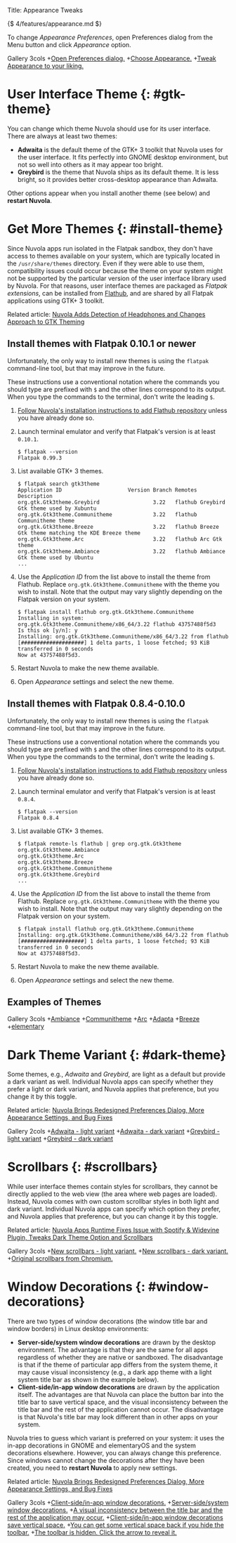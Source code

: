 Title: Appearance Tweaks

{$ 4/features/appearance.md $}

To change *Appearance Preferences*, open Preferences dialog from the Menu button and click *Appearance* option.

 Gallery 3cols
+[Open Preferences dialog.](:images/4/features/open_preferences.png|330)
+[Choose Appearance.](:images/4/features/choose_appearance_tweaks.png|330)
+[Tweak Appearance to your liking.](:images/4/features/appearance.png|330)


User Interface Theme {: #gtk-theme}
====================

You can change which theme Nuvola should use for its user interface. There are always at least two themes:

  - **Adwaita** is the default theme of the GTK+ 3 toolkit that Nuvola uses for the user interface. It fits perfectly
    into GNOME desktop environment, but not so well into others as it may appear too bright.
  - **Greybird** is the theme that Nuvola ships as its default theme. It is less bright, so it provides better
    cross-desktop appearance than Adwaita.

Other options appear when you install another theme (see below) and **restart Nuvola**.

Get More Themes {: #install-theme}
===============

Since Nuvola apps run isolated in the Flatpak sandbox, they don't have access to themes available on your system, which
are typically located in the `/usr/share/themes` directory. Even if they were able to use them, compatibility issues
could occur because the theme on your system might not be supported by the particular version of the user interface
library used by Nuvola. For that reasons, user interface themes are packaged as *Flatpak extensions*,
can be installed from [Flathub](https://flathub.org/), and are shared by all Flatpak applications using GTK+ 3 toolkit.

Related article: [Nuvola Adds Detection of Headphones and Changes Approach to GTK Theming](https://medium.com/nuvola-news/draft-nuvola-adds-detection-of-headphones-and-changes-approach-to-gtk-theming-274cab6772fe)

Install themes with Flatpak 0.10.1 or newer
-------------------------------------------

Unfortunately, the only way to install new themes is using the `flatpak` command-line tool,
but that may improve in the future.

These instructions use a conventional notation where the commands you should type are prefixed with `$` and the other lines
correspond to its output. When you type the commands to the terminal, don't write the leading `$`.

 1. [Follow Nuvola's installation instructions to add Flathub repository](https://nuvola.tiliado.eu/index/)
    unless you have already done so.

 2. Launch terminal emulator and verify that Flatpak's version is at least `0.10.1`.

        $ flatpak --version
        Flatpak 0.99.3

 3. List available GTK+ 3 themes.

        $ flatpak search gtk3theme
        Application ID                     Version Branch Remotes Description
        org.gtk.Gtk3theme.Greybird                 3.22   flathub Greybird Gtk theme used by Xubuntu
        org.gtk.Gtk3theme.Communitheme             3.22   flathub Communitheme theme
        org.gtk.Gtk3theme.Breeze                   3.22   flathub Breeze Gtk theme matching the KDE Breeze theme
        org.gtk.Gtk3theme.Arc                      3.22   flathub Arc Gtk theme
        org.gtk.Gtk3theme.Ambiance                 3.22   flathub Ambiance Gtk theme used by Ubuntu
        ...

 4. Use the *Application ID* from the list above to install the theme from Flathub.
    Replace `org.gtk.Gtk3theme.Communitheme` with the theme you wish to install.
    Note that the output may vary slightly depending on the Flatpak version on your system.

        $ flatpak install flathub org.gtk.Gtk3theme.Communitheme
        Installing in system:
        org.gtk.Gtk3theme.Communitheme/x86_64/3.22 flathub 43757488f5d3
        Is this ok [y/n]: y
        Installing: org.gtk.Gtk3theme.Communitheme/x86_64/3.22 from flathub
        [####################] 1 delta parts, 1 loose fetched; 93 KiB transferred in 0 seconds
        Now at 43757488f5d3.

 5. Restart Nuvola to make the new theme available.
 
 6. Open *Appearance* settings and select the new theme.

Install themes with Flatpak 0.8.4-0.10.0
----------------------------------------

Unfortunately, the only way to install new themes is using the `flatpak` command-line tool, but that may improve in the future.

These instructions use a conventional notation where the commands you should type are prefixed with `$` and the other lines
correspond to its output. When you type the commands to the terminal, don't write the leading `$`.

 1. [Follow Nuvola's installation instructions to add Flathub repository](https://nuvola.tiliado.eu/index/)
    unless you have already done so.

 2. Launch terminal emulator and verify that Flatpak's version is at least `0.8.4`.

        $ flatpak --version
        Flatpak 0.8.4

 3. List available GTK+ 3 themes.

        $ flatpak remote-ls flathub | grep org.gtk.Gtk3theme
        org.gtk.Gtk3theme.Ambiance
        org.gtk.Gtk3theme.Arc
        org.gtk.Gtk3theme.Breeze
        org.gtk.Gtk3theme.Communitheme
        org.gtk.Gtk3theme.Greybird
        ...
       

 4. Use the *Application ID* from the list above to install the theme from Flathub.
    Replace `org.gtk.Gtk3theme.Communitheme` with the theme you wish to install.
    Note that the output may vary slightly depending on the Flatpak version on your system.

        $ flatpak install flathub org.gtk.Gtk3theme.Communitheme
        Installing: org.gtk.Gtk3theme.Communitheme/x86_64/3.22 from flathub
        [####################] 1 delta parts, 1 loose fetched; 93 KiB transferred in 0 seconds
        Now at 43757488f5d3.

 5. Restart Nuvola to make the new theme available.

 6. Open *Appearance* settings and select the new theme.


Examples of Themes
------------------

 Gallery 3cols
+[Ambiance](:images/4/features/theme_ambiance.png|330)
+[Communitheme](:images/4/features/theme_communitheme.png|330)
+[Arc](:images/4/features/theme_arc.png|330)
+[Adapta](:images/4/features/theme_adapta.png|330)
+[Breeze](:images/4/features/theme_breeze.png|330)
+[elementary](:images/4/features/theme_elementary.png|330)

Dark Theme Variant  {: #dark-theme}
==================

Some themes, e.g., *Adwaita* and *Greybird*, are light as a default but provide a dark variant as well.
Individual Nuvola apps can specify whether they prefer a light or dark variant, and Nuvola applies that preference,
but you change it by this toggle.

Related article: [Nuvola Brings Redesigned Preferences Dialog, More Appearance Settings, and Bug Fixes](https://medium.com/nuvola-news/nuvola-brings-redesigned-preferences-dialog-more-appearance-settings-and-bug-fixes-6545325b35f3) 

 Gallery 2cols
+[Adwaita - light variant](:images/4/features/theme_adwaita_light.png|330)
+[Adwaita - dark variant](:images/4/features/theme_adwaita_dark.png|330)
+[Greybird - light variant](:images/4/features/theme_greybird_light.png|330)
+[Greybird - dark variant](:images/4/features/theme_greybird_dark.png|330)

Scrollbars  {: #scrollbars}
==========

While user interface themes contain styles for scrollbars, they cannot be directly applied to the web view
(the area where web pages are loaded). Instead, Nuvola comes with own custom scrollbar styles in both light and dark
variant. Individual Nuvola apps can specify which option they prefer, and Nuvola applies that preference,
but you can change it by this toggle.

Related article: [Nuvola Apps Runtime Fixes Issue with Spotify & Widevine Plugin, Tweaks Dark Theme Option and Scrollbars](https://medium.com/nuvola-news/nuvola-apps-runtime-fixes-issue-with-spotify-widevine-plugin-tweaks-dark-theme-option-and-dbd22ebdce04)

 Gallery 3cols
+[New scrollbars - light variant.](:images/4/features/scrollbars_light.png|330)
+[New scrollbars - dark variant.](:images/4/features/scrollbars_dark.png|330)
+[Original scrollbars from Chromium.](:images/4/features/scrollbars_default.png|330)

Window Decorations  {: #window-decorations}
==================

There are two types of window decorations (the window title bar and window borders) in Linux desktop environments:

  - **Server-side/system window decorations**  are drawn by the desktop environment.
    The advantage is that they are the same for all apps regardless of whether they
    are native or sandboxed. The disadvantage is that if the theme of particular app
    differs from the system theme, it may cause visual inconsistency (e.g., a dark
    app theme with a light system title bar as shown in the example below).
  - **Client-side/in-app window decorations** are drawn by the application itself.
    The advantages are that Nuvola can place the button bar into the title bar to
    save vertical space, and the visual inconsistency between the title bar and
    the rest of the application cannot occur. The disadvantage is that Nuvola's
    title bar may look different than in other apps on your system.

Nuvola tries to guess which variant is preferred on your system: it uses the in-app decorations in GNOME and elementaryOS
and the system decorations elsewhere. However, you can always change this preference. Since windows cannot change
the decorations after they have been created, you need to **restart Nuvola** to apply new settings.

Related article: [Nuvola Brings Redesigned Preferences Dialog, More Appearance Settings, and Bug Fixes](https://medium.com/nuvola-news/nuvola-brings-redesigned-preferences-dialog-more-appearance-settings-and-bug-fixes-6545325b35f3)

 Gallery 3cols
+[Client-side/in-app window decorations.](:images/4/features/client_side_decorations.png|330)
+[Server-side/system window decorations.](:images/4/features/system_decorations.png|330)
+[A visual inconsistency between the title bar and the rest of the application may occur.](:images/4/features/system_decorations_mismatch.png|330)
+[Client-side/in-app window decorations save vertical space.](:images/4/features/client_vs_system_decorations.png|330)
+[You can get some vertical space back if you hide the toolbar.](:images/4/features/hide_toolbar.png|330)
+[The toolbar is hidden. Click the arrow to reveal it.](:images/4/features/show_toolbar.png|330)
